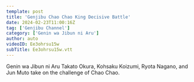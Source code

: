```yaml
---
template: post
title: 'Genjibu Chao Chao King Decisive Battle'
date: 2024-02-23T11:00:16Z
tag: ['Genjibu Channel']
category: ['Genin wa Jibun ni Aru']
author: auto 
videoID: Ee3ohrsu15w
subTitle: Ee3ohrsu15w.vtt
---
```

Genin wa Jibun ni Aru Takato Okura, Kohsaku Koizumi, Ryota Nagano, and Jun Muto take on the challenge of Chao Chao.
